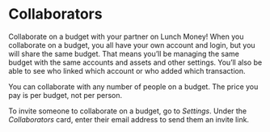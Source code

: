 # Collaborators

Collaborate on a budget with your partner on Lunch Money! When you collaborate on a budget, you all have your own account and login, but you will share the same budget. That means you’ll be managing the same budget with the same accounts and assets and other settings. You’ll also be able to see who linked which account or who added which transaction.

You can collaborate with any number of people on a budget. The price you pay is per budget, not per person.

To invite someone to collaborate on a budget, go to _Settings_. Under the _Collaborators_ card, enter their email address to send them an invite link.

